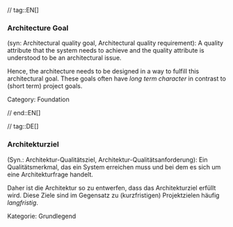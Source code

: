 // tag::EN[]
### Architecture Goal

(syn: Architectural quality goal, Architectural quality requirement): A quality attribute that the system needs to achieve and the quality attribute is understood to be an architectural issue.

Hence, the architecture needs to be designed in a way to fulfill this architectural goal. These goals often have _long term character_ in contrast to (short term) project goals.

Category: Foundation




// end::EN[]

// tag::DE[]
### Architekturziel

(Syn.: Architektur-Qualitätsziel, Architektur-Qualitätsanforderung):
Ein Qualitätsmerkmal, das ein System erreichen muss und bei dem es
sich um eine Architekturfrage handelt.

Daher ist die Architektur so zu entwerfen, dass das Architekturziel
erfüllt wird. Diese Ziele sind im Gegensatz zu (kurzfristigen)
Projektzielen häufig *langfristig*.

Kategorie: Grundlegend
